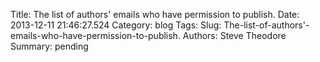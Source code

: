 Title: The list of authors' emails who have permission to publish.
Date: 2013-12-11 21:46:27.524
Category: blog
Tags: 
Slug: The-list-of-authors'-emails-who-have-permission-to-publish.
Authors: Steve Theodore
Summary: pending



